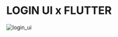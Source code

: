 # LOGIN UI x FLUTTER

![login_ui](https://user-images.githubusercontent.com/118524346/209577389-23b844f4-5001-44d5-b5df-c4ba3d9738be.jpg)
